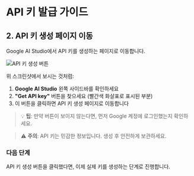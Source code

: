 # API 키 발급 가이드

## 2. API 키 생성 페이지 이동

Google AI Studio에서 API 키를 생성하는 페이지로 이동합니다.

![API 키 생성 버튼](../images/google-ai-studio-get-api-key.png)

위 스크린샷에서 보시는 것처럼:

1. **Google AI Studio** 왼쪽 사이드바를 확인하세요
2. **"Get API key"** 버튼을 찾으세요 (빨간색 화살표로 표시된 부분)
3. 이 버튼을 클릭하면 API 키 생성 페이지로 이동합니다

> 💡 **팁**: 만약 버튼이 보이지 않는다면, 먼저 Google 계정에 로그인했는지 확인하세요.

> ⚠️ **주의**: API 키는 민감한 정보입니다. 생성 후 안전하게 보관하세요.

### 다음 단계
API 키 생성 버튼을 클릭했다면, 이제 실제 키를 생성하는 단계로 진행합니다.